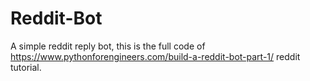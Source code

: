 # Reddit-Bot
A simple reddit reply bot, this is the full code of https://www.pythonforengineers.com/build-a-reddit-bot-part-1/ reddit tutorial.
